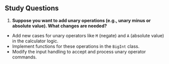 ## Study Questions

1. **Suppose you want to add unary operations (e.g., unary minus or absolute value). What changes are needed?**
 - Add new cases for unary operators like `M` (negate) and `A` (absolute value) in the calculator logic.
 - Implement functions for these operations in the `BigInt` class.
 - Modify the input handling to accept and process unary operator commands.
